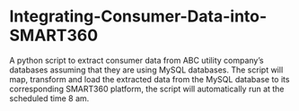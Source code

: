 # Integrating-Consumer-Data-into-SMART360
A python script to extract consumer data from ABC utility company’s databases assuming that they are using MySQL databases. The script will map, transform and load the extracted data from the MySQL database to its corresponding SMART360 platform, the script will automatically run at the scheduled time 8 am.
